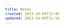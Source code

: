 ```yaml
---
title: Notes
created: 2023-10-04T13:46
updated: 2023-10-09T11:10
---
```


<!-- # Notes

```dataview
table title, updated
from "content/notes"
``` -->

